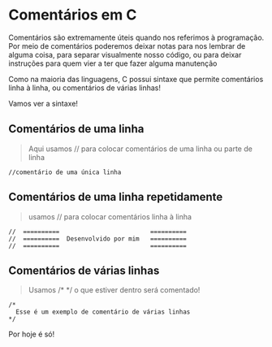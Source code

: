 # Comentários em C

Comentários são extremamente úteis quando nos referimos à programação.  
Por meio de comentários poderemos deixar notas para nos lembrar de alguma coisa, para separar visualmente nosso código, ou para deixar 
instruções para quem vier a ter que fazer alguma manutenção

Como na maioria das linguagens, C possui sintaxe que permite comentários linha à linha, ou comentários de várias linhas!

Vamos ver a sintaxe!

## Comentários de uma linha
> Aqui usamos // para colocar comentários de uma linha ou parte de linha

```
//comentário de uma única linha
```

## Comentários de uma linha repetidamente
> usamos // para colocar comentários linha à linha

```
//  ==========                         ==========
//  ==========  Desenvolvido por mim   ==========
//  ==========                         ==========
```

## Comentários de várias linhas
> Usamos /* */ o que estiver dentro será comentado!

```
/*
  Esse é um exemplo de comentário de várias linhas
*/
```

Por hoje é só!
